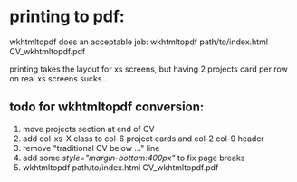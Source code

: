 

# printing to pdf:

wkhtmltopdf does an acceptable job:
wkhtmltopdf path/to/index.html CV_wkhtmltopdf.pdf

printing takes the layout for xs screens, but having 2 projects card per row on real xs screens sucks...

## todo for wkhtmltopdf conversion:

1) move projects section at end of CV
2) add col-xs-X class to col-6 project cards and col-2 col-9 header
3) remove "traditional CV below ..." line
4) add some _style="margin-bottom:400px"_ to fix page breaks
4) wkhtmltopdf path/to/index.html CV_wkhtmltopdf.pdf